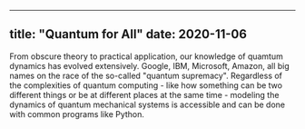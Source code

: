 
---
title: "Quantum for All"
date: 2020-11-06
---

From obscure theory to practical application, our knowledge of quamtum dynamics has evolved extensively.
Google, IBM, Microsoft, Amazon, all big names on the race of the so-called "quantum supremacy".
Regardless of the complexities of quantum computing - like how something can be two different things or be at different places at the same time - modeling the dynamics of quantum mechanical systems is accessible and can be done with common programs like Python.
